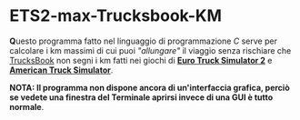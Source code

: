 # ETS2-max-Trucksbook-KM

**Q**uesto programma fatto nel linguaggio di programmazione _C_ serve per calcolare i km massimi di cui puoi _"allungare"_ il viaggio senza rischiare che [TrucksBook](https://trucksbook.eu/) non segni i km fatti nei giochi di **[Euro Truck Simulator 2](https://www.scssoft.com/projects/euro-truck-simulator-2)** e **[American Truck Simulator](https://www.scssoft.com/projects/american-truck-simulator)**.


**NOTA: Il programma non dispone ancora di un'interfaccia grafica, perciò se vedete una finestra del Terminale aprirsi invece di una GUI è tutto normale**.

